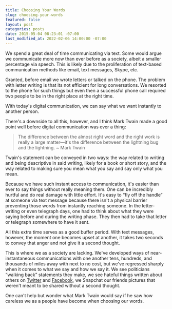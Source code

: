 ```yaml
---
title: Choosing Your Words
slug: choosing-your-words
featured: false
layout: post
categories: posts
date: 2015-05-04 08:23:01 -07:00
last_modified_at: 2022-02-06 14:00:00 -07:00
---
```


We spend a great deal of time communicating via text. Some would argue we communicate more now than ever before as a society, albeit a smaller percentage via speech. This is likely due to the proliferation of text-based communication methods like email, text messages, Skype, etc.

Granted, before email we wrote letters or talked on the phone. The problem with letter writing is that its not efficient for long conversations. We resorted to the phone for such things but even then a successful phone call required two people to be in the right place at the right time.

With today's digital communication, we can say what we want instantly to another person.

There's a downside to all this, however, and I think Mark Twain made a good point well before digital communication was ever a thing:

> The difference between the almost right word and the right work is really a large matter—it's the difference between the lightning bug and the lightning. ~ Mark Twain

Twain's statement can be conveyed in two ways: the way related to writing and being descriptive in said writing, likely for a book or short story, and the way related to making sure you mean what you say and say only what you mean.

Because we have such instant access to communication, it's easier than ever to say things without really meaning them. One can be incredibly hurtful and do real damage with little effort. It's easy to “fly off the handle” at someone via text message because there isn't a physical barrier preventing those words from instantly reaching someone. In the letter-writing or even telegraph days, one had to think about what they were saying before and during the writing phase. They then had to take that letter or telegraph somewhere to have it sent.

All this extra time serves as a good buffer period. With text messages, however, the moment one becomes upset at another, it takes two seconds to convey that anger and not give it a second thought.

This is where we as a society are lacking. We've developed ways of near-instantaneous communications with one another tens, hundreds, and thousands of miles away with next to no cost, but we've regressed sharply when it comes to what we say and how we say it. We see politicians “walking back” statements they make, we see hateful things written about others on [Twitter](http://www.theatlantic.com/technology/archive/2014/12/new-harassment-policy-for-twitter/383344/) and [Facebook](https://www.facebook.com/help/116326365118751), we Snapchat our friends pictures that weren't meant to be shared without a second thought.

One can't help but wonder what Mark Twain would say if he saw how careless we as a people have become when choosing our words.


